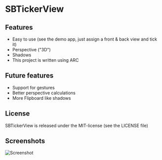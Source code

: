 # SBTickerView
## Features
* Easy to use (see the demo app, just assign a front & back view and tick it)
* Perspective ("3D")
* Shadows
* This project is written using ARC

## Future features
* Support for gestures
* Better perspective calculations
* More Flipboard like shadows

## License
SBTickerView is released under the MIT-license (see the LICENSE file)

## Screenshots
![Screenshot](https://github.com/simonb/SBTickerView/raw/master/SBTickerViewDemo/Screenshots/timeticker.png "Time ticker")
